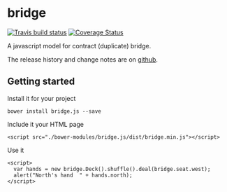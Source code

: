 # bridge
[![Travis build status](https://travis-ci.org/richardschneider/bridge.svg)](https://travis-ci.org/richardschneider/bridge)
[![Coverage Status](https://coveralls.io/repos/github/richardschneider/bridge/badge.svg?branch=master)](https://coveralls.io/github/richardschneider/bridge?branch=master)

A javascript model for contract (duplicate) bridge.

The release history and change notes are on [github](https://github.com/richardschneider/bridge/releases).

## Getting started

Install it for your project

    bower install bridge.js --save
    
Include it your HTML page

    <script src="./bower-modules/bridge.js/dist/bridge.min.js"></script>
    
Use it

    <script>
      var hands = new bridge.Deck().shuffle().deal(bridge.seat.west);
      alert("North's hand  " + hands.north);
    </script>

